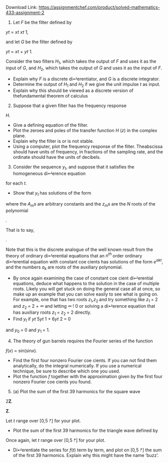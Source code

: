 Download Link: https://assignmentchef.com/product/solved-mathematics-433-assignment-2
<br>
<ol>

 <li>Let <em>F </em>be the filter defined by</li>

</ol>

<em>y</em><em>t </em>= <em>x</em><em>t              x</em><em>t </em>1<em>,</em>

and let <em>G </em>be the filter defined by

<em>y</em><em>t </em>= <em>x</em><em>t </em>+ <em>y</em><em>t </em>1<em>.</em>

Consider the two filters <em>H</em><sub>1</sub>, which takes the output of <em>F </em>and uses it as the input of <em>G</em>, and <em>H</em><sub>2</sub>, which takes the output of <em>G </em>and uses it as the input of <em>F</em>.

<ul>

 <li>Explain why <em>F </em>is a discrete di↵erentiator, and <em>G </em>is a discrete integrator.</li>

 <li>Determine the output of <em>H</em><sub>1 </sub>and <em>H</em><sub>2 </sub>if we give the unit impulse <em>t </em>as input.</li>

 <li>Explain why this should be viewed as a discrete version of thefundamental theorem of calculus</li>

</ul>

<ol start="2">

 <li>Suppose that a given filter has the frequency response</li>

</ol>

<em>H</em><em>.</em>

<ul>

 <li>Give a defining equation of the filter.</li>

 <li>Plot the zeroes and poles of the transfer function <em>H </em>(<em>z</em>) in the complex plane.</li>

 <li>Explain why the filter is or is not stable.</li>

 <li>Using a computer, plot the frequency response of the filter. Theabscissa should have units of frequency, in fractions of the sampling rate, and the ordinate should have the units of decibels.</li>

</ul>

<ol start="3">

 <li>Consider the sequence <em>y<sub>t</sub></em>, and suppose that it satisfies the homogeneous di↵erence equation</li>

</ol>

for each <em>t</em>.

<ul>

 <li>Show that <em>y<sub>t </sub></em>has solutions of the form</li>

</ul>

where the <em>A<sub>m</sub></em>s are arbitrary constants and the <em>z<sub>m</sub></em>s are the <em>N </em>roots of the polynomial

<em>.</em>

That is to say,

<em>.</em>

Note that this is the discrete analogue of the well known result from the theory of ordinary di↵erential equations that an <em>n<sup>th </sup></em>order ordinary di↵erential equation with constant coe cients has solutions of the form <em>e<sup>a</sup></em><em><sup>kt</sup></em>, and the numbers <em>a<sub>k </sub></em>are roots of the auxiliary polynomial.

<ul>

 <li>By once again examining the case of constant coe cient di↵erential equations, deduce what happens to the solution in the case of multiple roots. Likely you will get stuck on doing the general case all at once, so make up an example that you can solve easily to see what is going on. For example, one that has two roots <em>z</em><sub>1</sub><em>,z</em><sub>2 </sub>and try something like <em>z</em><sub>1 </sub>= 2 and <em>z</em><sub>2 </sub>= 2 + <em>&#x270f; </em>and letting <em>&#x270f; </em>! 0 or solving a di↵erence equation that has auxiliary roots <em>z</em><sub>1 </sub>= <em>z</em><sub>2 </sub>= 2 directly.</li>

 <li>Find <em>y<sub>t </sub></em>if <em>y</em><em>t </em>5<em>y</em><em>t </em>1 + 6<em>y</em><em>t </em>2 = 0</li>

</ul>

and <em>y</em><sub>0 </sub>= 0 and <em>y</em><sub>1 </sub>= 1.

<ol start="4">

 <li>The theory of gun barrels requires the Fourier series of the function</li>

</ol>

<em>f</em>(<em>x</em>) = sin(sin<em>x</em>)<em>.</em>

<ul>

 <li>Find the first four nonzero Fourier coe cients. If you can not find them analytically, do the integral numerically. If you use a numerical technique, be sure to describe which one you used.</li>

 <li>Plot the function <em>f </em>together with the approximation given by the first four nonzero Fourier coe cients you found.</li>

</ul>

<ol start="5">

 <li>(a) Plot the sum of the first 39 harmonics for the square wave</li>

</ol>

2<strong>Z</strong><em>.</em>

<strong>Z</strong><em>.</em>

Let <em>t </em>range over [0<em>,</em>5<em>⇡</em>] for your plot.

<ul>

 <li>Plot the sum of the first 39 harmonics for the triangle wave defined by</li>

</ul>

Once again, let <em>t </em>range over [0<em>,</em>5<em>⇡</em>] for your plot.

<ul>

 <li>Di↵erentiate the series for <em>f</em>(<em>t</em>) term by term, and plot on [0<em>,</em>5<em>⇡</em>] the sum of the first 39 harmonics. Explain why this might have the name ‘buzz’.</li>

</ul>